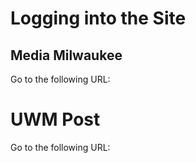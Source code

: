# Logging into the Site

## Media Milwaukee

Go to the following URL:

# UWM Post

Go to the following URL:

